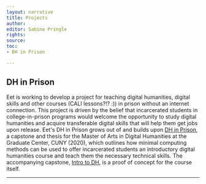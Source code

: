 ```yaml
---
layout: narrative
title: Projects
author:
editor: Sabina Pringle
rights:
source:
toc:
- DH in Prison

---
```


## DH in Prison

Eet is working to develop a project for teaching digital humanities, digital skills and other courses (CALI lessons?!? :)) in prison without an internet connection. This project is driven by the belief that incarcerated students in college-in-prison programs would welcome the opportunity to study digital humanities and acquire transferable digital skills that will help them get jobs upon release. Eet's DH in Prison grows out of and builds upon [DH in Prison](https://binipringle.github.io/dh-in-prison/), a capstone and thesis for the Master of Arts in Digital Humanities at the Graduate Center, CUNY (2020), which outlines how minimal computing methods can be used to offer incarcerated students an introductory digital humanities course and teach them the necessary technical skills. The accompanying capstone, [Intro to DH](https://binipringle.github.io/intro-to-dh/), is a proof of concept for the course itself.

---
